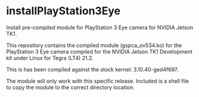 # installPlayStation3Eye
Install pre-compiled module for PlayStation 3 Eye camera for NVIDIA Jetson TK1.

This repository contains the compiled module (gspca_ov534.ko) for the PlayStation 3 Eye camera compiled for the NVIDIA Jetson TK1 Development kit under Linux for Tegra (LT4) 21.2.

This is has been compiled against the stock kernel: 3.10.40-ged4f697.

The module will only work with this specific release. Included is a shell file to copy the module to the correct directory location.


